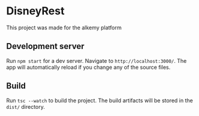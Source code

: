 # DisneyRest

This project was made for the alkemy platform

## Development server

Run `npm start` for a dev server. Navigate to `http://localhost:3000/`. The app will automatically reload if you change any of the source files.

## Build

Run `tsc --watch` to build the project. The build artifacts will be stored in the `dist/` directory.

